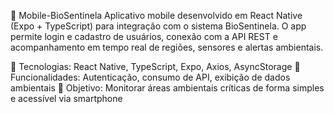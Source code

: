 📱 Mobile-BioSentinela
Aplicativo mobile desenvolvido em React Native (Expo + TypeScript) para integração com o sistema BioSentinela.
O app permite login e cadastro de usuários, conexão com a API REST e acompanhamento em tempo real de regiões, sensores e alertas ambientais.

🔹 Tecnologias: React Native, TypeScript, Expo, Axios, AsyncStorage
🔹 Funcionalidades: Autenticação, consumo de API, exibição de dados ambientais
🔹 Objetivo: Monitorar áreas ambientais críticas de forma simples e acessível via smartphone
